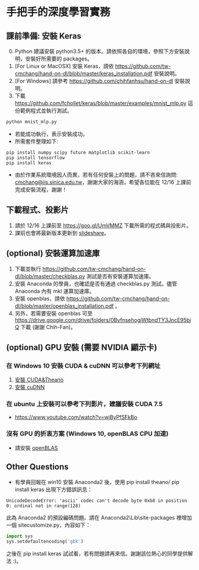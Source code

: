 # 手把手的深度學習實務
## 課前準備: 安裝 Keras
0. Python 建議安裝 python3.5+ 的版本。請依照各自的環境，參照下方安裝說明，安裝好所需要的 packages。
1. [For Linux or MacOSX] 安裝 Keras，請依 https://github.com/tw-cmchang/hand-on-dl/blob/master/keras_installation.pdf 安裝說明。
2. [For Windows] 請參考 https://github.com/chihfanhsu/hand-on-dl 安裝說明。
2. 下載 https://github.com/fchollet/keras/blob/master/examples/mnist_mlp.py 這份範例程式並執行測試。
```python
python mnist_mlp.py
```
+ 若能成功執行，表示安裝成功。
+ 所需套件整理如下:
```
pip install numpy scipy future matplotlib scikit-learn
pip install tensorflow
pip install keras
```
+ 由於作業系統環境因人而異，若有任何安裝上的問題，請不吝來信詢問: cmchang@iis.sinica.edu.tw，謝謝大家的海涵，希望各位能在 12/16 上課前完成安裝流程，謝謝！

## 下載程式、投影片
1. 請於 12/16 上課前至 https://goo.gl/UmVMMZ 下載所需的程式碼與投影片。
2. 課前也會將最新版本更新到 [slideshare](http://www.slideshare.net/tw_dsconf/ss-70083878)。

## (optional) 安裝運算加速庫
1. 下載並執行 https://github.com/tw-cmchang/hand-on-dl/blob/master/checkblas.py 測試是否有安裝運算加速庫。
2. 安裝 Anaconda 的學員，也確認是否有通過 checkblas.py 測試。儘管 Anaconda 內有 mkl 運算加速庫。
3. 安裝 openblas，請依 https://github.com/tw-cmchang/hand-on-dl/blob/master/openblas_installation.pdf 。
4. 另外，若需要安裝 openblas 可至 https://drive.google.com/drive/folders/0ByfnsehogjWtbndTY3JncE95bjQ 下載 (謝謝 Chih-Fan)。

## (optional) GPU 安裝 (需要 NVIDIA 顯示卡)
### 在 Windows 10 安裝 CUDA & cuDNN 可以參考下列網址
1. [安裝 CUDA&Theano](http://ankivil.com/installing-keras-theano-and-dependencies-on-windows-10/)
2. [安裝 cuDNN](http://ankivil.com/making-theano-faster-with-cudnn-and-cnmem-on-windows-10/)

### 在 ubuntu 上安裝可以參考下列影片，建議安裝 CUDA 7.5
* https://www.youtube.com/watch?v=wjByPfSFkBo

### 沒有 GPU 的折衷方案 (Windows 10, openBLAS CPU 加速)
* 請安裝 [openBLAS](https://github.com/chihfanhsu/dnn_hand_by_hand/blob/master/openblas_install.pdf)

## Other Questions
+ 有學員回報在 win10 安裝 Anaconda2 後，使用 pip install theano/ pip install keras 出現下方錯誤訊息：
```pyhon
UnicodeDecodeError: 'ascii' codec can't decode byte 0xb8 in position 0: ordinal not in range(128)
```
此為 Anaconda2 的預設編碼問題。請在 Anaconda2\Lib\site-packages 裡增加一個 sitecustomize.py，內容如下：
```python
import sys 
sys.setdefaultencoding('gbk')
```
之後在 pip install keras 試試看，若有問題請再來信。謝謝該位熱心的同學提供解法 :)。
